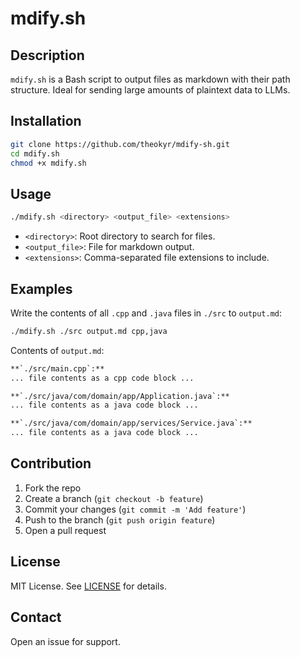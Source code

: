 # mdify.sh

## Description

`mdify.sh` is a Bash script to output files as markdown with their path structure. Ideal for sending large amounts of plaintext data to LLMs.

## Installation

```bash
git clone https://github.com/theokyr/mdify-sh.git
cd mdify.sh
chmod +x mdify.sh
```

## Usage

```bash
./mdify.sh <directory> <output_file> <extensions>
```

- `<directory>`: Root directory to search for files.
- `<output_file>`: File for markdown output.
- `<extensions>`: Comma-separated file extensions to include.

## Examples

Write the contents of all `.cpp` and `.java` files in `./src` to `output.md`:

```bash
./mdify.sh ./src output.md cpp,java
```

Contents of `output.md`:
```markdown
**`./src/main.cpp`:**
... file contents as a cpp code block ...

**`./src/java/com/domain/app/Application.java`:**
... file contents as a java code block ...

**`./src/java/com/domain/app/services/Service.java`:**
... file contents as a java code block ...
```

## Contribution

1. Fork the repo
2. Create a branch (`git checkout -b feature`)
3. Commit your changes (`git commit -m 'Add feature'`)
4. Push to the branch (`git push origin feature`)
5. Open a pull request

## License

MIT License. See [LICENSE](LICENSE) for details.

## Contact

Open an issue for support.
